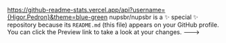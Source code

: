 https://github-readme-stats.vercel.app/api?username={Higor.Pedron}&theme=blue-green
nupsbr/nupsbr is a ✨ special ✨ repository because its `README.md` (this file) appears on your GitHub profile.
You can click the Preview link to take a look at your changes.
--->
